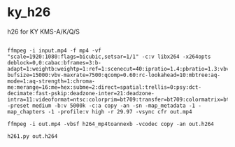 ky_h26
=============

h26 for KY KMS-A/K/Q/S

<pre><code>
ffmpeg -i input.mp4 -f mp4 -vf "scale=1920:1080:flags=bicubic,setsar=1/1" -c:v libx264 -x264opts deblock=0,0:cabac:bframes=3:b-adapt=1:weightb:weightp=1:ref=1:scenecut=40:ipratio=1.4:pbratio=1.3:vbv-bufsize=15000:vbv-maxrate=7500:qcomp=0.60:rc-lookahead=10:mbtree:aq-mode=1:aq-strength=1:chroma-me:merange=16:me=hex:subme=2:direct=spatial:trellis=0:psy:dct-decimate:fast-pskip:deadzone-inter=21:deadzone-intra=11:videoformat=ntsc:colorprim=bt709:transfer=bt709:colormatrix=bt709 -preset medium -b:v 5000k -c:a copy -an -sn -map_metadata -1 -map_chapters -1 -profile:v high -r 29.97 -vsync cfr out.mp4

ffmpeg -i out.mp4 -vbsf h264_mp4toannexb -vcodec copy -an out.h264

h261.py out.h264
</code></pre>
